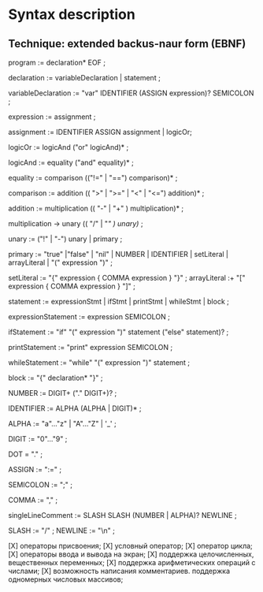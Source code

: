 # Syntax description

## Technique: extended backus-naur form (EBNF)

program := declaration* EOF ;

declaration := variableDeclaration | statement ;

variableDeclaration := "var" IDENTIFIER (ASSIGN expression)? SEMICOLON ;

expression :=  assignment ;

assignment := IDENTIFIER ASSIGN assignment | logicOr;

logicOr := logicAnd ("or" logicAnd)* ;

logicAnd := equality ("and" equality)* ;

equality := comparison (("!=" | "==") comparison)* ;

comparison := addition (( ">" | ">=" | "<" | "<=") addition)* ;

addition := multiplication (( "-" | "+" ) multiplication)* ;

multiplication → unary (( "/" | "*" ) unary)* ;

unary := ("!" | "-") unary | primary ;

primary := "true"
    |"false"
    | "nil"
    | NUMBER
    | IDENTIFIER
    | setLiteral
    | arrayLiteral
    | "(" expression ")" ;

setLiteral := "{" expression { COMMA expression } "}" ;
arrayLiteral :+ "[" expression { COMMA expression } "]" ;

statement := expressionStmt | ifStmt | printStmt | whileStmt | block ;

expressionStatement := expression SEMICOLON ;

ifStatement := "if" "(" expression ")" statement ("else" statement)? ;

printStatement := "print" expression SEMICOLON ;

whileStatement := "while" "(" expression ")" statement ;

block := "{" declaration* "}" ;

NUMBER := DIGIT+ ("." DIGIT+)? ;

IDENTIFIER := ALPHA (ALPHA | DIGIT)* ;

ALPHA := "a"..."z" | "A"..."Z" | '_' ;

DIGIT := "0"..."9" ;

DOT = "." ;

ASSIGN := ":=" ;

SEMICOLON := ";" ;

COMMA := "," ;

singleLineComment := SLASH SLASH (NUMBER | ALPHA)? NEWLINE ;

SLASH := "/" ;
NEWLINE := "\n" ;

[X] операторы присвоения;
[X] условный оператор;
[X] оператор цикла;
[X] операторы ввода и вывода на экран;
[X] поддержка целочисленных, вещественных переменных;
[X] поддержка арифметических операций с числами;
[X] возможность написания комментариев.
поддержка одномерных числовых массивов;
